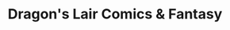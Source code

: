 ---
title: "Dragon's Lair Comics & Fantasy"
url: /lewis-center/dragons-lair-comics-und-fantasy/
shop: Spiele
---